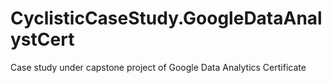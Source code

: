 # CyclisticCaseStudy.GoogleDataAnalystCert
Case study under capstone project of Google Data Analytics Certificate
